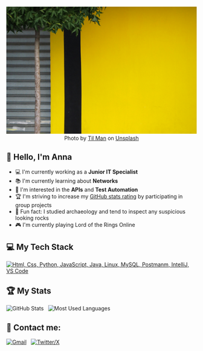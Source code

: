 <div align="center">

![Hello World, I'm Anna!](banner.jpg)
Photo by <a href="https://unsplash.com/@tlmn?utm_content=creditCopyText&utm_medium=referral&utm_source=unsplash">Til Man</a> on <a href="https://unsplash.com/photos/green-tree-beside-yellow-building-Gq065gwBJiI?utm_content=creditCopyText&utm_medium=referral&utm_source=unsplash">Unsplash</a>
  
<!--
[![Website](https://skillicons.dev/icons?i=html)](/) &nbsp;-->
</div>

## 👋 Hello, I'm Anna

- 💻 I'm currently working as a __Junior IT Specialist__
- 📚 I'm currently learning about __Networks__
- 📝 I'm interested in the __APIs__ and __Test Automation__ 
- 🏆 I'm striving to increase my [GitHub stats rating](#-🏆-my-stats) by participating in group projects
- 🏺 Fun fact: I studied archaeology and tend to inspect any suspicious looking rocks
- 🎮 I'm currently playing Lord of the Rings Online

## 💻 My Tech Stack

[![Html, Css, Python, JavaScript, Java, Linux, MySQL, Postmanm, IntelliJ, VS Code](https://skillicons.dev/icons?i=html,css,py,js,java,linux,mysql,postman,idea,vscode)](https://skillicons.dev)

## 🏆 My Stats

<p>
    <img height=175 alt="GitHub Stats" src="https://github-readme-stats.vercel.app/api?username=neternefer&show_icons=true&count_private=true&theme=dark" />&nbsp;&nbsp;
    <img height=175 alt="Most Used Languages" src="https://github-readme-stats.vercel.app/api/top-langs/?username=neternefer&layout=compact&theme=dark" />&nbsp;&nbsp;
</p>

## 📡 Contact me:
[![Gmail](https://skillicons.dev/icons?i=gmail)](mailto:nodzynska@gmail.com?subject=Hello%20Anna,%20From%20Github) &nbsp;
[![Twitter/X](https://skillicons.dev/icons?i=twitter)](https://twitter.com/neternefer) &nbsp;

